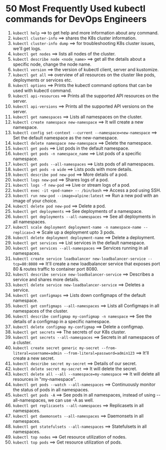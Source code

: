 # 50 Most Frequently Used kubectl commands for DevOps Engineers

1. `kubectl help` ==> to get help and more information about any command.
2. `kubectl cluster-info` ==> shares the K8s cluster information.
3. `kubectl cluster-info dump` ==> for troubleshooting K8s cluster issues, we'll get logs.
4. `kubectl get nodes` ==> lists all nodes of the cluster.
5. `kubectl describe node <node_name>` ==> get all the details about a specific node, change the node name.
6. `kubectl version` ==> the version of kubectl client, server and kustomize.
7. `kubectl get all` ==> overview of all resources on the cluster like pods, deployments or services etc.
8. `kubectl options` ==> Prints the kubectl command options that can be used with kubectl command.
9. `kubectl api-resources` ==> Prints all the supported API resources on the server.
10. `kubectl api-versions` ==> Prints all the supported API versions on the server.
11. `kubectl get namespaces` ==> Lists all namespaces on the cluster.
12. `kubectl create namespace new-namespace` ==> It will create a new namespace.
13. `kubectl config set-context --current --namespace=new-namespace` ==> Set the default namespace as the new-namespace.
14. `kubectl delete namespace new-namespace` ==> Delete the namespace.
15. `kubectl get pods` ==> List pods in the default namespace.
16. `kubectl get pods -n namespace_name` ==> List pods of a specific namespace.
17. `kubectl get pods --all-namespaces` ==> Lists pods of all namespaces.
18. `kubectl get pods -o wide` ==> Lists pods with more details.
19. `kubectl describe pod new-pod` ==> More details of a pod.
20. `kubectl logs new-pod` ==> Shares logs of a pod.
21. `kubectl logs -f new-pod` ==> Live or stream logs of a pod.
22. `kubectl exec -it <pod-name> -- /bin/bash` ==> Access a pod using SSH.
23. `kubectl run new-pod --image=alpine:latest` ==> Run a new pod with an image of your choice.
24. `kubectl delete pod new-pod` ==> Delete a pod.
25. `kubectl get deployments` ==> See deployments of a namespace.
26. `kubectl get deployments --all-namespaces` ==> See all deployments in all namespaces.
27. `kubectl scale deployment deployment-name -n namespace-name --replicas=3` => Scale up a deployment upto 3 pods.
28. `kubectl delete deployment deployment-name` ==> Delete a deployment.
29. `kubectl get services` ==> List services in the default namespace.
30. `kubectl get services --all-namespaces` ==> Services running in all namespaces.
31. `kubectl create service loadbalancer new-loadbalancer-service --tcp=80:8080` ==> It'll create a new loadbalancer service that exposes port 80 & routes traffic to container port 8080.
32. `kubectl describe service new-loadbalancer-service` ==> Describes a service and shares more details.
33. `kubectl delete service new-loadbalancer-service` ==> Deletes a service.
34. `kubectl get configmaps` ==> Lists down configmaps of the default namespace.
35. `kubectl get configmaps --all-namespaces` ==> Lists all Configmaps in all namespaces of the cluster.
36. `kubectl describe configmap my-configmap -n namespace` ==> See the details of a configmap in a specific namespace.
37. `kubectl delete configmap my-configmap` ==> Delete a configmap.
38. `kubectl get secrets` ==> The secrets of our K8s cluster.
39. `kubectl get secrets --all-namespaces` ==> Secrets in all namespaces of a cluster.
40. `kubectl create secret generic my-secret --from-literal=username=admin --from-literal=password=admin123` ==> It'll create a new secret.
41. `kubectl describe secret my-secret` ==> Details of our secret.
42. `kubectl delete secret my-secret` ==> It will delete the secret.
43. `kubectl delete all --all --namespace=my-namespace` ==> It will delete all resources in "my-namespace".
44. `kubectl get pods --watch --all-namespaces` ==> Continuously monitor the status of pods in all namespaces.
45. `kubectl get pods -A` ==> See pods in all namespaces, instead of using --all-namespaces, we can use -A as well.
46. `kubectl get replicasets --all-namespaces` ==> Replicasets in all namespaces.
47. `kubectl get daemonsets --all-namespaces` ==> Daemonsets in all namespaces.
48. `kubectl get statefulsets --all-namespaces` ==> Statefulsets in all namespaces.
49. `kubectl top nodes` ==> Get resource utilization of nodes.
50. `kubectl top pods` ==> Get resource utilization of pods.
